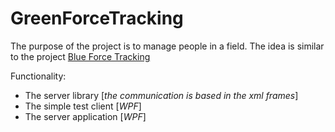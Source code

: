 # GreenForceTracking

The purpose of the project is to manage people in a field. The idea is similar to the project [Blue Force Tracking](https://en.wikipedia.org/wiki/Blue_Force_Tracking)

Functionality:
- The server library [*the communication is based in the xml frames*]
- The simple test client [*WPF*]
- The server application [*WPF*]
